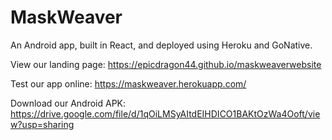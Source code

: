 # MaskWeaver

An Android app, built in React, and deployed using Heroku and GoNative.

View our landing page: https://epicdragon44.github.io/maskweaverwebsite

Test our app online: https://maskweaver.herokuapp.com/

Download our Android APK: https://drive.google.com/file/d/1qOiLMSyAItdEIHDICO1BAKtOzWa4Ooft/view?usp=sharing
